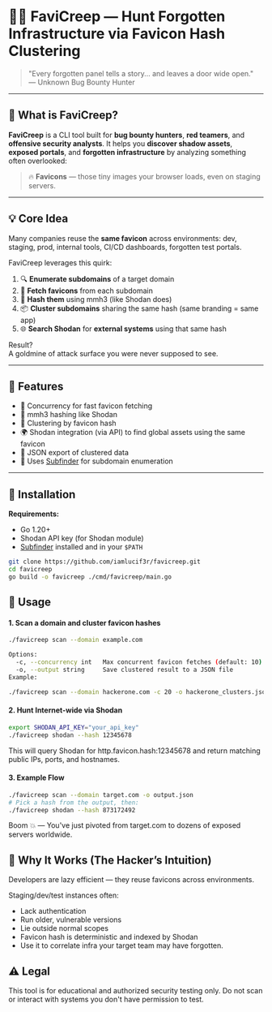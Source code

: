 # 🕵️‍♂️ FaviCreep — Hunt Forgotten Infrastructure via Favicon Hash Clustering

> "Every forgotten panel tells a story... and leaves a door wide open."  
> — Unknown Bug Bounty Hunter

---

## 🎯 What is FaviCreep?

**FaviCreep** is a CLI tool built for **bug bounty hunters**, **red teamers**, and **offensive security analysts**. It helps you **discover shadow assets**, **exposed portals**, and **forgotten infrastructure** by analyzing something often overlooked:

> 🔥 **Favicons** — those tiny images your browser loads, even on staging servers.

---

## 💡 Core Idea

Many companies reuse the **same favicon** across environments: dev, staging, prod, internal tools, CI/CD dashboards, forgotten test portals.

FaviCreep leverages this quirk:

1. 🔍 **Enumerate subdomains** of a target domain
2. 🎨 **Fetch favicons** from each subdomain
3. 🧠 **Hash them** using mmh3 (like Shodan does)
4. 📦 **Cluster subdomains** sharing the same hash (same branding = same app)
5. 🌐 **Search Shodan** for **external systems** using that same hash

Result?  
A goldmine of attack surface you were never supposed to see.

---

## 🚀 Features

- 🔄 Concurrency for fast favicon fetching
- 🧮 mmh3 hashing like Shodan
- 🧠 Clustering by favicon hash
- 🌍 Shodan integration (via API) to find global assets using the same favicon
- 🧾 JSON export of clustered data
- 🔧 Uses [Subfinder](https://github.com/projectdiscovery/subfinder) for subdomain enumeration

---

## 🧱 Installation

**Requirements:**

- Go 1.20+
- Shodan API key (for Shodan module)
- [Subfinder](https://github.com/projectdiscovery/subfinder) installed and in your `$PATH`

```bash
git clone https://github.com/iamlucif3r/favicreep.git
cd favicreep
go build -o favicreep ./cmd/favicreep/main.go
```

## 🧪 Usage

#### 1. Scan a domain and cluster favicon hashes

```bash
./favicreep scan --domain example.com

Options:
  -c, --concurrency int   Max concurrent favicon fetches (default: 10)
  -o, --output string     Save clustered result to a JSON file
Example:

./favicreep scan --domain hackerone.com -c 20 -o hackerone_clusters.json
```

#### 2. Hunt Internet-wide via Shodan
```bash
export SHODAN_API_KEY="your_api_key"
./favicreep shodan --hash 12345678
```
This will query Shodan for http.favicon.hash:12345678 and return matching public IPs, ports, and hostnames.

#### 3. Example Flow

```bash
./favicreep scan --domain target.com -o output.json
# Pick a hash from the output, then:
./favicreep shodan --hash 873172492
```

Boom 💥 — You've just pivoted from target.com to dozens of exposed servers worldwide.

## 🧠 Why It Works (The Hacker’s Intuition)

Developers are lazy efficient — they reuse favicons across environments.

Staging/dev/test instances often:

- Lack authentication
- Run older, vulnerable versions
- Lie outside normal scopes
- Favicon hash is deterministic and indexed by Shodan
- Use it to correlate infra your target team may have forgotten.

## ⚠️ Legal

This tool is for educational and authorized security testing only.
Do not scan or interact with systems you don't have permission to test.

